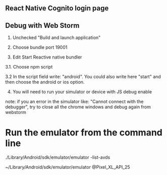 ## React Native Cognito login page



## Debug with Web Storm

1. Unchecked "Build and launch application"

2. Choose bundle port 19001

3. Edit Start Reactive native bundler

3.1. Choose npm script

3.2 In the script field write: "android". You could also write here "start" and then choose the android or ios option.

4. You will need to run your simulator or device with JS debug enable

note: if you an error in the simulator like: "Cannot connect with the debugger", try to close all the chrome windows and debug again from webstorm

# Run the emulator from the command line

./Library/Android/sdk/emulator/emulator -list-avds

~/Library/Android/sdk/emulator/emulator @Pixel_XL_API_25

